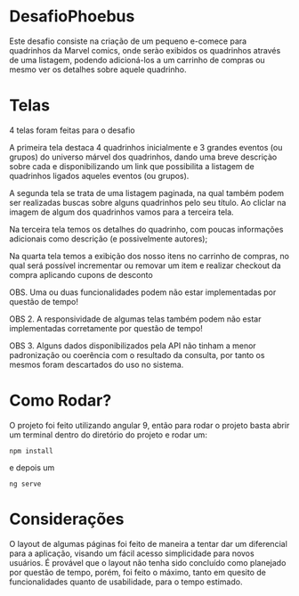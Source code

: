 # DesafioPhoebus

Este desafio consiste na criação de um pequeno e-comece para quadrinhos da Marvel comics, onde serào exibidos os quadrinhos através de uma listagem, podendo adicioná-los a um carrinho de compras ou mesmo ver os detalhes sobre aquele quadrinho.

# Telas

4 telas foram feitas para o desafio

A primeira tela destaca 4 quadrinhos inicialmente e 3 grandes eventos (ou grupos) do universo márvel dos quadrinhos, dando uma breve descriçào sobre cada e disponibilizando um link que possibilita a listagem de quadrinhos ligados aqueles eventos (ou grupos).

A segunda tela se trata de uma listagem paginada, na qual também podem ser realizadas buscas sobre alguns quadrinhos pelo seu título. Ao cliclar na imagem de algum dos quadrinhos vamos para a terceira tela.

Na terceira tela temos os detalhes do quadrinho, com poucas informações adicionais como descrição (e possivelmente autores);

Na quarta tela temos a exibição dos nosso itens no carrinho de compras, no qual será possível incrementar ou removar um item e realizar checkout da compra aplicando cupons de desconto

OBS. Uma ou duas funcionalidades podem não estar implementadas por questão de tempo!

OBS 2. A responsividade de algumas telas também podem não estar implementadas corretamente por questão de tempo!

OBS 3. Alguns dados disponibilizados pela API não tinham a menor padronização ou coerência com o resultado da consulta, por tanto os mesmos foram descartados do uso no sistema.

# Como Rodar?

O projeto foi feito utilizando angular 9, então para rodar o projeto basta abrir um terminal dentro do diretório do projeto e rodar um:

```
npm install
```

e depois um

```
ng serve
```

# Considerações

O layout de algumas páginas foi feito de maneira a tentar dar um diferencial para a aplicação, visando um fácil acesso simplicidade para novos usuários. É provável que o layout não tenha sido concluído como planejado por questão de tempo, porém, foi feito o máximo, tanto em quesito de funcionalidades quanto de usabilidade, para o tempo estimado.
